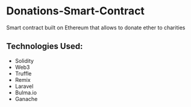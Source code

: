 # Donations-Smart-Contract
Smart contract built on Ethereum that allows to donate ether to charities

## Technologies Used:
- Solidity
- Web3
- Truffle
- Remix
- Laravel
- Bulma.io
- Ganache
